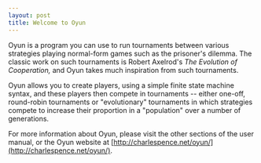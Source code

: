 ```yaml
---
layout: post
title: Welcome to Oyun
---
```


Oyun is a program you can use to run tournaments between various strategies
playing normal-form games such as the prisoner's dilemma.  The classic work on
such tournaments is Robert Axelrod's *The Evolution of Cooperation,* and Oyun
takes much inspiration from such tournaments.

Oyun allows you to create players, using a simple finite state machine syntax,
and these players then compete in tournaments -- either one-off, round-robin
tournaments or "evolutionary" tournaments in which strategies compete to
increase their proportion in a "population" over a number of generations.

For more information about Oyun, please visit the other sections of the user
manual, or the Oyun website at [http://charlespence.net/oyun/](http://charlespence.net/oyun/).
